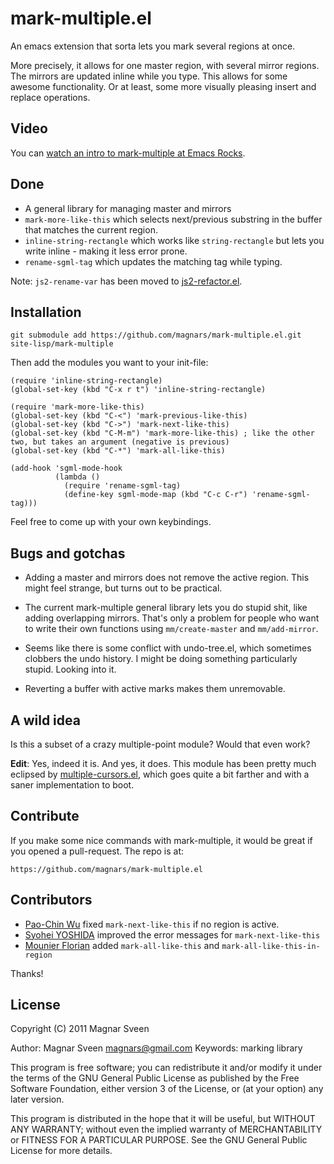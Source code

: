 mark-multiple.el
================

An emacs extension that sorta lets you mark several regions at once.

More precisely, it allows for one master region, with several mirror
regions. The mirrors are updated inline while you type. This allows for some
awesome functionality. Or at least, some more visually pleasing insert and
replace operations.

Video
-----
You can [watch an intro to mark-multiple at Emacs Rocks](http://emacsrocks.com/e08.html).

Done
----
* A general library for managing master and mirrors
* `mark-more-like-this` which selects next/previous substring in the buffer that
  matches the current region.
* `inline-string-rectangle` which works like `string-rectangle` but lets you
  write inline - making it less error prone.
* `rename-sgml-tag` which updates the matching tag while typing.

Note: `js2-rename-var` has been moved to [js2-refactor.el](https://github.com/magnars/js2-refactor.el).

Installation
------------

    git submodule add https://github.com/magnars/mark-multiple.el.git site-lisp/mark-multiple

Then add the modules you want to your init-file:

    (require 'inline-string-rectangle)
    (global-set-key (kbd "C-x r t") 'inline-string-rectangle)

    (require 'mark-more-like-this)
    (global-set-key (kbd "C-<") 'mark-previous-like-this)
    (global-set-key (kbd "C->") 'mark-next-like-this)
    (global-set-key (kbd "C-M-m") 'mark-more-like-this) ; like the other two, but takes an argument (negative is previous)
    (global-set-key (kbd "C-*") 'mark-all-like-this)

    (add-hook 'sgml-mode-hook
              (lambda ()
                (require 'rename-sgml-tag)
                (define-key sgml-mode-map (kbd "C-c C-r") 'rename-sgml-tag)))

Feel free to come up with your own keybindings.

Bugs and gotchas
----------------
* Adding a master and mirrors does not remove the active region. This might feel
  strange, but turns out to be practical.

* The current mark-multiple general library lets you do stupid shit, like adding
  overlapping mirrors. That's only a problem for people who want to write their
  own functions using `mm/create-master` and `mm/add-mirror`.

* Seems like there is some conflict with undo-tree.el, which sometimes clobbers
  the undo history. I might be doing something particularly stupid. Looking into it.

* Reverting a buffer with active marks makes them unremovable.

A wild idea
-----------

Is this a subset of a crazy multiple-point module? Would that even work?

**Edit**: Yes, indeed it is. And yes, it does. This module has been pretty much
eclipsed by [multiple-cursors.el](https://github.com/magnars/multiple-cursors.el), which
goes quite a bit farther and with a saner implementation to boot.

Contribute
----------

If you make some nice commands with mark-multiple, it would be
great if you opened a pull-request. The repo is at:

    https://github.com/magnars/mark-multiple.el

Contributors
------------

* [Pao-Chin Wu](https://github.com/abaw) fixed `mark-next-like-this` if no region is active.
* [Syohei YOSHIDA](https://github.com/syohex) improved the error messages for `mark-next-like-this`
* [Mounier Florian](https://github.com/paradoxxxzero) added `mark-all-like-this` and `mark-all-like-this-in-region`

Thanks!

License
-------

Copyright (C) 2011 Magnar Sveen

Author: Magnar Sveen <magnars@gmail.com>
Keywords: marking library

This program is free software; you can redistribute it and/or modify
it under the terms of the GNU General Public License as published by
the Free Software Foundation, either version 3 of the License, or
(at your option) any later version.

This program is distributed in the hope that it will be useful,
but WITHOUT ANY WARRANTY; without even the implied warranty of
MERCHANTABILITY or FITNESS FOR A PARTICULAR PURPOSE.  See the
GNU General Public License for more details.
